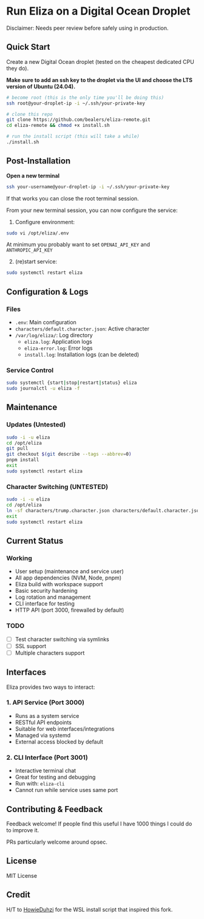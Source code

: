 # Run Eliza on a Digital Ocean Droplet

Disclaimer: Needs peer review before safely using in production.

## Quick Start

Create a new Digital Ocean droplet (tested on the cheapest dedicated CPU they do).

**Make sure to add an ssh key to the droplet via the UI and choose the LTS version of Ubuntu (24.04).**


```bash
# become root (this is the only time you'll be doing this)
ssh root@your-droplet-ip -i ~/.ssh/your-private-key

# clone this repo
git clone https://github.com/bealers/eliza-remote.git
cd eliza-remote && chmod +x install.sh

# run the install script (this will take a while)
./install.sh
```

## Post-Installation

**Open a new terminal**
```bash
ssh your-username@your-droplet-ip -i ~/.ssh/your-private-key
```

If that works you can close the root terminal session.

From your new terminal session, you can now configure the service:

1. Configure environment:
```bash
sudo vi /opt/eliza/.env
```
At minimum you probably want to set `OPENAI_API_KEY` and `ANTHROPIC_API_KEY`

2. (re)start service:
```bash
sudo systemctl restart eliza
```

## Configuration & Logs

### Files
- `.env`: Main configuration
- `characters/default.character.json`: Active character
- `/var/log/eliza/`: Log directory
  - `eliza.log`: Application logs
  - `eliza-error.log`: Error logs
  - `install.log`: Installation logs (can be deleted)

### Service Control
```bash
sudo systemctl {start|stop|restart|status} eliza
sudo journalctl -u eliza -f
```

## Maintenance

### Updates (Untested)
```bash
sudo -i -u eliza
cd /opt/eliza
git pull
git checkout $(git describe --tags --abbrev=0)
pnpm install
exit
sudo systemctl restart eliza
```

### Character Switching (UNTESTED)
```bash
sudo -i -u eliza
cd /opt/eliza
ln -sf characters/trump.character.json characters/default.character.json
exit
sudo systemctl restart eliza
```

## Current Status

### Working
- User setup (maintenance and service user)
- All app dependencies (NVM, Node, pnpm)
- Eliza build with workspace support
- Basic security hardening
- Log rotation and management
- CLI interface for testing
- HTTP API (port 3000, firewalled by default)

### TODO
- [ ] Test character switching via symlinks
- [ ] SSL support
- [ ] Multiple characters support

## Interfaces

Eliza provides two ways to interact:

### 1. API Service (Port 3000)
- Runs as a system service
- RESTful API endpoints
- Suitable for web interfaces/integrations
- Managed via systemd
- External access blocked by default

### 2. CLI Interface (Port 3001)
- Interactive terminal chat
- Great for testing and debugging
- Run with: `eliza-cli`
- Cannot run while service uses same port

## Contributing & Feedback

Feedback welcome! If people find this useful I have 1000 things I could do to improve it.

PRs particularly welcome around opsec.

## License

MIT License

## Credit
H/T to [HowieDuhzi](https://github.com/HowieDuhzit) for the WSL install script that inspired this fork.
